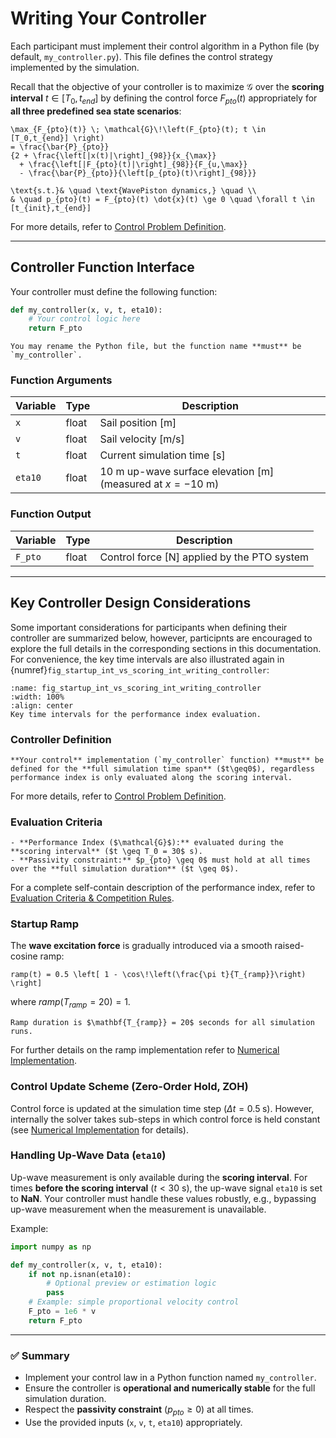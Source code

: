 # Writing Your Controller

Each participant must implement their control algorithm in a Python file (by default, `my_controller.py`).
This file defines the control strategy implemented by the simulation.

Recall that the objective of your controller is to maximize $\mathcal{G}$ over the **scoring interval** $t \in [T_0, t_{end}]$ by defining the control force $F_{pto}(t)$ appropriately for **all three predefined sea state scenarios**:

```{math}
\max_{F_{pto}(t)} \; \mathcal{G}\!\left(F_{pto}(t); t \in [T_0,t_{end}] \right) 
= \frac{\bar{P}_{pto}}
{2 + \frac{\left[|x(t)|\right]_{98}}{x_{\max}} 
  + \frac{\left[|F_{pto}(t)|\right]_{98}}{F_{u,\max}} 
  - \frac{\bar{P}_{pto}}{\left[p_{pto}(t)\right]_{98}}}
```
```{math}
\text{s.t.}& \quad \text{WavePiston dynamics,} \quad \\
& \quad p_{pto}(t) = F_{pto}(t) \dot{x}(t) \ge 0 \quad \forall t \in [t_{init},t_{end}]
```
For more details, refer to [Control Problem Definition]().

---

## Controller Function Interface

Your controller must define the following function:

```python
def my_controller(x, v, t, eta10):
    # Your control logic here
    return F_pto
```

```{note}
You may rename the Python file, but the function name **must** be `my_controller`.
```

### Function Arguments

| Variable | Type  | Description                                                |
| -------- | ----- | ---------------------------------------------------------- |
| `x`      | float | Sail position [m]                                          |
| `v`      | float | Sail velocity [m/s]                                        |
| `t`      | float | Current simulation time [s]                                |
| `eta10`  | float | 10 m up-wave surface elevation [m] (measured at $x=-10$ m) |

### Function Output

| Variable | Type  | Description                                 |
| -------- | ----- | ------------------------------------------- |
| `F_pto`  | float | Control force [N] applied by the PTO system |

---

## Key Controller Design Considerations
Some important considerations for participants when defining their controller are summarized below, however, participnts are encouraged to explore the full details in the corresponding sections in this documentation.
For convenience, the key time intervals are also illustrated again in {numref}`fig_startup_int_vs_scoring_int_writing_controller`:

```{figure} ../_static/figures/schematics/startup_int_vs_scoring_int.png
:name: fig_startup_int_vs_scoring_int_writing_controller
:width: 100%
:align: center
Key time intervals for the performance index evaluation.
```

### Controller Definition
```{important}
**Your control** implementation (`my_controller` function) **must** be defined for the **full simulation time span** ($t\geq0$), regardless performance index is only evaluated along the scoring interval.
```
For more details, refer to [Control Problem Definition]().

### Evaluation Criteria

```{important}
- **Performance Index ($\mathcal{G}$):** evaluated during the **scoring interval** ($t \geq T_0 = 30$ s).  
- **Passivity constraint:** $p_{pto} \geq 0$ must hold at all times over the **full simulation duration** ($t \geq 0$).
```
For a complete self-contain description of the performance index, refer to [Evaluation Criteria & Competition Rules]().
### Startup Ramp

The **wave excitation force** is gradually introduced via a smooth raised-cosine ramp:

```{math}
ramp(t) = 0.5 \left[ 1 - \cos\!\left(\frac{\pi t}{T_{ramp}}\right) \right]
```

where $ramp(T_{ramp}=20) = 1$.

```{important}
Ramp duration is $\mathbf{T_{ramp}} = 20$ seconds for all simulation runs.
```
For further details on the ramp implementation refer to [Numerical Implementation]().

### Control Update Scheme (Zero-Order Hold, ZOH)
Control force is updated at the simulation time step $(\Delta t=0.5 \; \text{s})$. However, internally the solver takes sub-steps in which control force is held constant (see [Numerical Implementation]() for details).

### Handling Up-Wave Data (`eta10`)

Up-wave measurement is only available during the **scoring interval**. For times **before the scoring interval** ($t < 30$ s), the up-wave signal `eta10` is set to **NaN**.
Your controller must handle these values robustly, e.g., bypassing up-wave measurement when the measurement is unavailable.

Example:

```python
import numpy as np

def my_controller(x, v, t, eta10):
    if not np.isnan(eta10):
        # Optional preview or estimation logic
        pass
    # Example: simple proportional velocity control
    F_pto = 1e6 * v
    return F_pto
```

---

### ✅ Summary

* Implement your control law in a Python function named `my_controller`.
* Ensure the controller is **operational and numerically stable** for the full simulation duration.
* Respect the **passivity constraint** ($p_{pto} \geq 0$) at all times.
* Use the provided inputs (`x`, `v`, `t`, `eta10`) appropriately.


[//]: # (# Writing Your Controller)

[//]: # ()
[//]: # (Your control algorithm is implemented in `my_controller.py` Python file.  )

[//]: # ()
[//]: # (*   The **required function** signature is:)

[//]: # (```python)

[//]: # (def my_controller&#40;x, v, t, eta10&#41;:)

[//]: # (    # Your code here)

[//]: # (    return F_{pto})

[//]: # (```)

[//]: # (```{note})

[//]: # (You can name Python file as you wish, however the function name inside **must** be `my_controller`.)

[//]: # (```)

[//]: # ()
[//]: # ()
[//]: # (*   **Inputs:**)

[//]: # (    *   `x` &#40;float&#41;: WP sail position [m])

[//]: # (    *   `v` &#40;float&#41;: WP sail velocity [m/s])

[//]: # (    *   `t` &#40;float&#41;: Current simulation time [s])

[//]: # (    *   `eta10` &#40;float&#41;: 10-meter up-wave elevation measurement [m] &#40;measured at $x=-10$ m&#41;.)

[//]: # ()
[//]: # (*   **Output:**)

[//]: # (    *   `F_{pto}` &#40;float&#41;: Your calculated control force [N].)

[//]: # ()
[//]: # (### Important Controller Design Considerations)

[//]: # ()
[//]: # (#### **Evaluation criteria:**)

[//]: # ()
[//]: # (```{important})

[//]: # (- **Performance Index** is evaluated along the so-called **scoring interval**: from $\mathbf{t \geq 30}$ **s** until the end of each simulation run.)

[//]: # (- **Passivity constraint** &#40;$p_{pto} \geq 0$&#41; must be satisfied for the **full simulation perdiod** &#40;$t\geq0$&#41;.)

[//]: # (```)

[//]: # ()
[//]: # (####   **Startup Ramp:** )

[//]: # (The **wave excitation force** is smoothly introduced using a raised cosine window:)

[//]: # (```{math})

[//]: # (ramp&#40;t&#41; = 0.5 \left[ 1.0 - \cos\!\left&#40;\frac{\pi t}{t_{ramp}}\right&#41; \right])

[//]: # (```)

[//]: # (where $ramp&#40;t_{ramp}=20&#41;=1$.)

[//]: # ()
[//]: # (```{important})

[//]: # (**Ramp duration** &#40;influence on excitation force&#41; is of $\mathbf{20}$ **s** for all simulations runs.)

[//]: # (```)

[//]: # ()
[//]: # (####   **Zero-Order Hold &#40;ZOH&#41;:** )

[//]: # (Control force is updated at the simulation time step $&#40;\Delta t=0.5 \; \text{s}&#41;$. However, internally the solver takes sub-steps in which control force is held constant.)

[//]: # (```{important})

[//]: # (**Your control** implementation &#40;`my_controller` function&#41; **must** be defined for the **full simulation time span** &#40;$t\geq0$&#41;, regardless performance index is only evaluated along the scoring interval.)

[//]: # (```)

[//]: # ()
[//]: # (####   **Handling Up-Wave Measurement &#40;`eta10`&#41; NaN values:**)

[//]: # (For $\mathbf{t < 30}$ **s** &#40;outside the scoring interval&#41;, the signal `eta10` is NaN.)

[//]: # (    Your controller must handle this gracefully when using `eta10` in `my_controller` function. )

[//]: # ()
[//]: # (Example:)

[//]: # (```python)

[//]: # (def my_controller&#40;x, v, t, eta10&#41;:)

[//]: # (if not np.isnan&#40;eta10&#41;:)

[//]: # (    # Optional wave preview logic)

[//]: # (    pass)

[//]: # (# Main control logic)

[//]: # (F_{pto} = 1e6 * v  # Example of control force proportional to velocity)

[//]: # (return F_{pto})

[//]: # (```   )

[//]: # ( )
